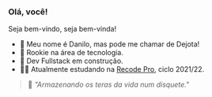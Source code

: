 ### Olá, você!

Seja bem-vindo, seja bem-vinda!

- 🤝 Meu nome é Danilo, mas pode me chamar de Dejota!
- 👶 Rookie na área de tecnologia.
- 🧱 Dev Fullstack em construção.
- 👨‍💻 Atualmente estudando na [Recode Pro](https://www.recodepro.org.br/), ciclo 2021/22.


> 💾 _"Armazenando os teras da vida num disquete."_
